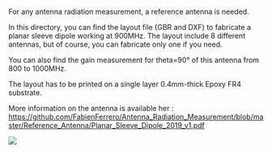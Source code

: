 For any antenna radiation measurement, a reference antenna is needed.

In this directory, you can find the layout file (GBR and DXF) to fabricate a planar sleeve dipole working at 900MHz.
The layout include 8 different antennas, but of course, you can fabricate only one if you need.

You can also find the gain measurement for theta=90° of this antenna from 800 to 1000MHz.

The layout has to be printed on a single layer 0.4mm-thick Epoxy FR4 substrate.

More information on the antenna is available her : https://github.com/FabienFerrero/Antenna_Radiation_Measurement/blob/master/Reference_Antenna/Planar_Sleeve_Dipole_2019_v1.pdf

<img src="https://github.com/FabienFerrero/Antenna_Radiation_Measurement/blob/master/documents/picture/sleeve_dip.png">

        
      
